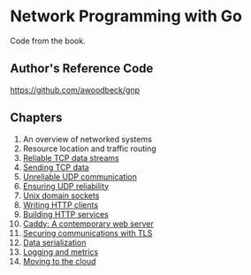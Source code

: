 # Network Programming with Go
Code from the book.

## Author's Reference Code
<https://github.com/awoodbeck/gnp>

## Chapters

1. An overview of networked systems
2. Resource location and traffic routing
3. [Reliable TCP data streams](https://github.com/nicholas-fedor/Network-Programming-with-Go/tree/main/Ch03)
4. [Sending TCP data](https://github.com/nicholas-fedor/Network-Programming-with-Go/tree/main/Ch04)
5. [Unreliable UDP communication](https://github.com/nicholas-fedor/Network-Programming-with-Go/tree/main/Ch05)
6. [Ensuring UDP reliability](https://github.com/nicholas-fedor/Network-Programming-with-Go/tree/main/Ch06)
7. [Unix domain sockets](https://github.com/nicholas-fedor/Network-Programming-with-Go/tree/main/Ch07)
8. [Writing HTTP clients](https://github.com/nicholas-fedor/Network-Programming-with-Go/tree/main/Ch08)
9. [Building HTTP services](https://github.com/nicholas-fedor/Network-Programming-with-Go/tree/main/Ch09)
10. [Caddy: A contemporary web server](https://github.com/nicholas-fedor/Network-Programming-with-Go/tree/main/Ch10)
11. [Securing communications with TLS](https://github.com/nicholas-fedor/Network-Programming-with-Go/tree/main/Ch11)
12. [Data serialization](https://github.com/nicholas-fedor/Network-Programming-with-Go/tree/main/Ch12)
13. [Logging and metrics](https://github.com/nicholas-fedor/Network-Programming-with-Go/tree/main/Ch13)
14. [Moving to the cloud](https://github.com/nicholas-fedor/Network-Programming-with-Go/tree/main/Ch14)
